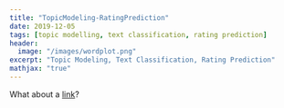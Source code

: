 ```yaml
---
title: "TopicModeling-RatingPrediction"
date: 2019-12-05
tags: [topic modelling, text classification, rating prediction]
header:
  image: "/images/wordplot.png"
excerpt: "Topic Modeling, Text Classification, Rating Prediction"
mathjax: "true"
---
```



What about a [link](https://github.com/AbiramiKannappan/TopicModelling-RatingPrediction)?


